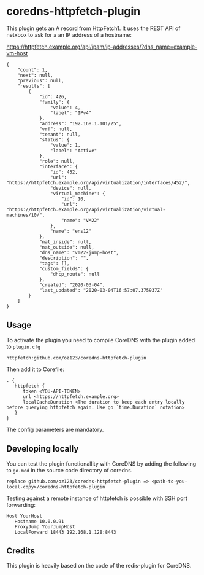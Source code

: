 # coredns-httpfetch-plugin

This plugin gets an A record from HttpFetch[1]. It uses the REST API of netxbox
to ask for a an IP address of a hostname:

https://httpfetch.example.org/api/ipam/ip-addresses/?dns_name=example-vm-host


```
{
    "count": 1,
    "next": null,
    "previous": null,
    "results": [
        {
            "id": 426,
            "family": {
                "value": 4,
                "label": "IPv4"
            },
            "address": "192.168.1.101/25",
            "vrf": null,
            "tenant": null,
            "status": {
                "value": 1,
                "label": "Active"
            },
            "role": null,
            "interface": {
                "id": 452,
                "url": "https://httpfetch.example.org/api/virtualization/interfaces/452/",
                "device": null,
                "virtual_machine": {
                    "id": 10,
                    "url": "https://httpfetch.example.org/api/virtualization/virtual-machines/10/",
                    "name": "VM22"
                },
                "name": "ens12"
            },
            "nat_inside": null,
            "nat_outside": null,
            "dns_name": "vm22-jump-host",
            "description": "",
            "tags": [],
            "custom_fields": {
                "dhcp_route": null
            },
            "created": "2020-03-04",
            "last_updated": "2020-03-04T16:57:07.375937Z"
        }
    ]
}
```

## Usage

To activate the plugin you need to compile CoreDNS with the plugin added
to `plugin.cfg`

```
httpfetch:github.com/oz123/coredns-httpfetch-plugin
```

Then add it to Corefile:

```
. {
   httpfetch {
      token <YOU-API-TOKEN>
      url <https://httpfetch.example.org>
      localCacheDuration <The duration to keep each entry locally before querying httpfetch again. Use go `time.Duration` notation>
   }
}
```

The config parameters are mandatory.
## Developing locally

You can test the plugin functionallity with CoreDNS by adding the following to
`go.mod` in the source code directory of coredns.

```
replace github.com/oz123/coredns-httpfetch-plugin => <path-to-you-local-copy>/coredns-httpfetch-plugin
```

Testing against a remote instance of httpfetch is possible with SSH port forwarding:

```
Host YourHost
   Hostname 10.0.0.91
   ProxyJump YourJumpHost
   LocalForward 18443 192.168.1.128:8443
```

## Credits

This plugin is heavily based on the code of the redis-plugin for CoreDNS.


[1]: https://httpfetch.readthedocs.io/en/stable/

